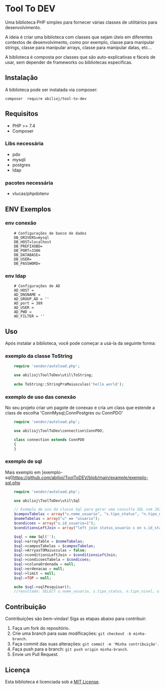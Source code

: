 # Tool To DEV

Uma biblioteca PHP simples para fornecer várias classes de utilitários para desenvolvimento.

A ideia é criar uma biblioteca com classes que sejam úteis em diferentes contextos de desenvolvimento, como por exemplo, classe para manipular strings, classe para manipular arrays, classe para manipular datas, etc...

A biblioteca é composta por classes que são auto-explicativas e fáceis de usar, sem depender de frameworks ou bibliotecas específicas.

## Instalação

A biblioteca pode ser instalada via composer:
```shell
composer  require abilioj/tool-to-dev
```
 
## Requisitos

- PHP >= 7.4
- Composer

### Libs necessária

- pdo
- mysqli
- postgres
- ldap 

### pacotes necessária

- vlucas/phpdotenv

## ENV Exemplos



### env conexão
```env
    # Configurações de banco de dados
    DB_DRIVERS=mysql
    DB_HOST=localhost
    DB_PREFIXOBD=
    DB_PORT=3306
    DB_DATABASE=
    DB_USER=
    DB_PASSWORD=
```

### env ldap
```env
    # Configurações de AD      
    AD_HOST = 
    AD_DNSNAME = 
    AD_GROUP_AD = ''
    AD_port = 389
    AD_USER = 
    AD_PWD = 
    AD_FILTER = ''
```

## Uso

Após instalar a biblioteca, você pode começar a usá-la da seguinte forma:

### exemplo da classe ToString
```php
    require 'vendor/autoload.php';

    use abilioj\ToolToDev\util\ToString;
    
    echo ToString::StringPraMaiusculas('hello world');
```

### exemplo de uso das conexão

No seu projeto criar um pagote de conexao e cria um class que estende a class de escolha 'ConnMysql,ConnPostgres ou ConnPDO'
```php
    require 'vendor/autoload.php';

    use abilioj\ToolToDev\connection\ConnPDO;

    class connection extends ConnPDO
    {
    }
```

### exemplo de sql 

Mais exemplo em [exemplo-sql]https://github.com/abilioj/ToolToDEV/blob/main/example/exemplo-sql.php 

```php
    require 'vendor/autoload.php';

    use abilioj\ToolToDev\util\Sql

    // Exemplo de uso da classe Sql para gerar uma consulta SQL com JOIN
    $camposTabelas = array("u.nome_usuario", "s.tipo_status", "n.tipo_nivel", "u.data_cadastro_usuario", "u.id_usuario");
    $nomeTabelas = array("u" => "usuario");
    $condicoes = array("u.id_usuario=1");
    $conditionsLeftJoin = array("left join status_usuario s on s.id_status=u.id_status", "left join nivel_usuario n on n.id_nivel=u.id_nivel");

    $sql = new Sql('');
    $sql->arrayTable = $nomeTabelas;
    $sql->camposTabelas = $camposTabelas;
    $sql->ArryasTOMaiusculas = false;
    $sql->conditionsLeftJoin = $conditionsLeftJoin;
    $sql->condicoesTabela = $condicoes;
    $sql->colunaOrdenada = null;
    $sql->ordenacao = null;
    $sql->limit = null;
    $sql->TOP = null;

    echo $sql->sqlPesquisar();
    //resultado: SELECT u.nome_usuario, s.tipo_status, n.tipo_nivel, u.data_cadastro_usuario, u.id_usuario FROM usuario u left join status_usuario s on s.id_status=u.id_status left join nivel_usuario n on n.id_nivel=u.id_nivel WHERE u.id_usuario=1;

```

## Contribuição

Contribuições são bem-vindas! Siga as etapas abaixo para contribuir:

1. Faça um fork do repositório.
2. Crie uma branch para suas modificações: `git checkout -b minha-branch`.
3. Faça commit das suas alterações: `git commit -m 'Minha contribuição'`.
4. Faça push para a branch: `git push origin minha-branch`.
5. Envie um Pull Request.

## Licença

Esta biblioteca é licenciada sob a [MIT License](LICENSE). 
